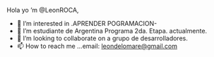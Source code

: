 Hola yo 
 ’m @LeonROCA,
- 👀 I’m interested in .APRENDER POGRAMACION- 
- 🌱 I’m estudiante de  Argentina Programa 2da. Etapa. actualmente.
- 💞️ I’m looking to collaborate on a grupo de desarrolladores.
- 📫 How to reach me ...email: leondelomare@gmail.com
<!---
LeonROCA/LeonROCA is a ✨ special ✨ repository because its `README.md` (this file) appears on your GitHub profile.
You can click the Preview link to take a look at your changes.
--->
